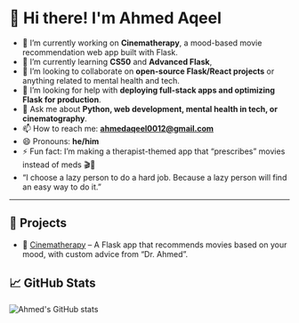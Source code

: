 # 👋 Hi there! I'm Ahmed Aqeel

- 🔭 I’m currently working on **Cinematherapy**, a mood-based movie recommendation web app built with Flask.
- 🌱 I’m currently learning **CS50** and  **Advanced Flask**, 
- 👯 I’m looking to collaborate on **open-source Flask/React projects** or anything related to mental health and tech.
- 🤔 I’m looking for help with **deploying full-stack apps and optimizing Flask for production**.
- 💬 Ask me about **Python, web development, mental health in tech, or cinematography**.
- 📫 How to reach me: **ahmedaqeel0012@gmail.com**
- 😄 Pronouns: **he/him**
- ⚡ Fun fact: I’m making a therapist-themed app that “prescribes” movies instead of meds 🎬🧠
- “I choose a lazy person to do a hard job. Because a lazy person will find an easy way to do it.”

---

## 🚀 Projects
- 🎥 [Cinematherapy](https://cinematherapy.onrender.com) – A Flask app that recommends movies based on your mood, with custom advice from “Dr. Ahmed”.

## 📈 GitHub Stats
![Ahmed's GitHub stats](https://github-readme-stats.vercel.app/api?username=ahmedaqeel&show_icons=true&theme=radical)

